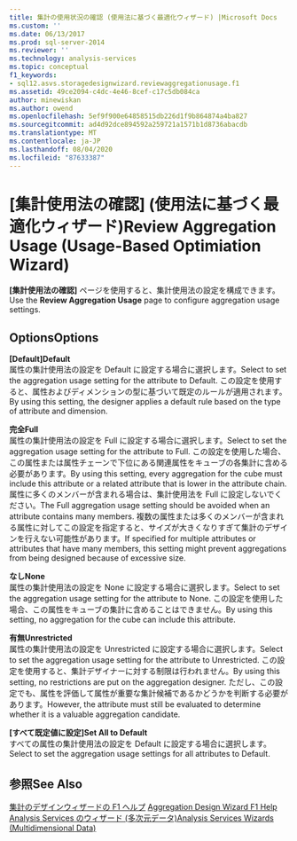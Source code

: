 ```yaml
---
title: 集計の使用状況の確認 (使用法に基づく最適化ウィザード) |Microsoft Docs
ms.custom: ''
ms.date: 06/13/2017
ms.prod: sql-server-2014
ms.reviewer: ''
ms.technology: analysis-services
ms.topic: conceptual
f1_keywords:
- sql12.asvs.storagedesignwizard.reviewaggregationusage.f1
ms.assetid: 49ce2094-c4dc-4e46-8cef-c17c5db084ca
author: minewiskan
ms.author: owend
ms.openlocfilehash: 5ef9f900e64858515db226d1f9b864874a4ba827
ms.sourcegitcommit: ad4d92dce894592a259721a1571b1d8736abacdb
ms.translationtype: MT
ms.contentlocale: ja-JP
ms.lasthandoff: 08/04/2020
ms.locfileid: "87633387"
---
```

# <a name="review-aggregation-usage-usage-based-optimiation-wizard"></a><span data-ttu-id="e44ce-102">[集計使用法の確認] (使用法に基づく最適化ウィザード)</span><span class="sxs-lookup"><span data-stu-id="e44ce-102">Review Aggregation Usage (Usage-Based Optimiation Wizard)</span></span>
  <span data-ttu-id="e44ce-103">**[集計使用法の確認]** ページを使用すると、集計使用法の設定を構成できます。</span><span class="sxs-lookup"><span data-stu-id="e44ce-103">Use the **Review Aggregation Usage** page to configure aggregation usage settings.</span></span>  
  
## <a name="options"></a><span data-ttu-id="e44ce-104">Options</span><span class="sxs-lookup"><span data-stu-id="e44ce-104">Options</span></span>  
 <span data-ttu-id="e44ce-105">**[Default]**</span><span class="sxs-lookup"><span data-stu-id="e44ce-105">**Default**</span></span>  
 <span data-ttu-id="e44ce-106">属性の集計使用法の設定を Default に設定する場合に選択します。</span><span class="sxs-lookup"><span data-stu-id="e44ce-106">Select to set the aggregation usage setting for the attribute to Default.</span></span> <span data-ttu-id="e44ce-107">この設定を使用すると、属性およびディメンションの型に基づいて既定のルールが適用されます。</span><span class="sxs-lookup"><span data-stu-id="e44ce-107">By using this setting, the designer applies a default rule based on the type of attribute and dimension.</span></span>  
  
 <span data-ttu-id="e44ce-108">**完全**</span><span class="sxs-lookup"><span data-stu-id="e44ce-108">**Full**</span></span>  
 <span data-ttu-id="e44ce-109">属性の集計使用法の設定を Full に設定する場合に選択します。</span><span class="sxs-lookup"><span data-stu-id="e44ce-109">Select to set the aggregation usage setting for the attribute to Full.</span></span> <span data-ttu-id="e44ce-110">この設定を使用した場合、この属性または属性チェーンで下位にある関連属性をキューブの各集計に含める必要があります。</span><span class="sxs-lookup"><span data-stu-id="e44ce-110">By using this setting, every aggregation for the cube must include this attribute or a related attribute that is lower in the attribute chain.</span></span> <span data-ttu-id="e44ce-111">属性に多くのメンバーが含まれる場合は、集計使用法を Full に設定しないでください。</span><span class="sxs-lookup"><span data-stu-id="e44ce-111">The Full aggregation usage setting should be avoided when an attribute contains many members.</span></span> <span data-ttu-id="e44ce-112">複数の属性または多くのメンバーが含まれる属性に対してこの設定を指定すると、サイズが大きくなりすぎて集計のデザインを行えない可能性があります。</span><span class="sxs-lookup"><span data-stu-id="e44ce-112">If specified for multiple attributes or attributes that have many members, this setting might prevent aggregations from being designed because of excessive size.</span></span>  
  
 <span data-ttu-id="e44ce-113">**なし**</span><span class="sxs-lookup"><span data-stu-id="e44ce-113">**None**</span></span>  
 <span data-ttu-id="e44ce-114">属性の集計使用法の設定を None に設定する場合に選択します。</span><span class="sxs-lookup"><span data-stu-id="e44ce-114">Select to set the aggregation usage setting for the attribute to None.</span></span> <span data-ttu-id="e44ce-115">この設定を使用した場合、この属性をキューブの集計に含めることはできません。</span><span class="sxs-lookup"><span data-stu-id="e44ce-115">By using this setting, no aggregation for the cube can include this attribute.</span></span>  
  
 <span data-ttu-id="e44ce-116">**有無**</span><span class="sxs-lookup"><span data-stu-id="e44ce-116">**Unrestricted**</span></span>  
 <span data-ttu-id="e44ce-117">属性の集計使用法の設定を Unrestricted に設定する場合に選択します。</span><span class="sxs-lookup"><span data-stu-id="e44ce-117">Select to set the aggregation usage setting for the attribute to Unrestricted.</span></span> <span data-ttu-id="e44ce-118">この設定を使用すると、集計デザイナーに対する制限は行われません。</span><span class="sxs-lookup"><span data-stu-id="e44ce-118">By using this setting, no restrictions are put on the aggregation designer.</span></span> <span data-ttu-id="e44ce-119">ただし、この設定でも、属性を評価して属性が重要な集計候補であるかどうかを判断する必要があります。</span><span class="sxs-lookup"><span data-stu-id="e44ce-119">However, the attribute must still be evaluated to determine whether it is a valuable aggregation candidate.</span></span>  
  
 <span data-ttu-id="e44ce-120">**[すべて既定値に設定]**</span><span class="sxs-lookup"><span data-stu-id="e44ce-120">**Set All to Default**</span></span>  
 <span data-ttu-id="e44ce-121">すべての属性の集計使用法の設定を Default に設定する場合に選択します。</span><span class="sxs-lookup"><span data-stu-id="e44ce-121">Select to set the aggregation usage settings for all attributes to Default.</span></span>  
  
## <a name="see-also"></a><span data-ttu-id="e44ce-122">参照</span><span class="sxs-lookup"><span data-stu-id="e44ce-122">See Also</span></span>  
 <span data-ttu-id="e44ce-123">[集計のデザインウィザードの F1 ヘルプ](aggregation-design-wizard-f1-help.md) </span><span class="sxs-lookup"><span data-stu-id="e44ce-123">[Aggregation Design Wizard F1 Help](aggregation-design-wizard-f1-help.md) </span></span>  
 [<span data-ttu-id="e44ce-124">Analysis Services のウィザード &#40;多次元データ&#41;</span><span class="sxs-lookup"><span data-stu-id="e44ce-124">Analysis Services Wizards &#40;Multidimensional Data&#41;</span></span>](analysis-services-wizards-multidimensional-data.md)  
  
  
